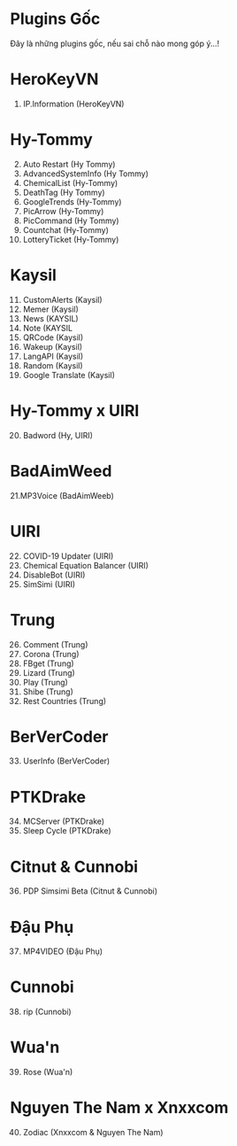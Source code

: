 # Plugins Gốc
Đây là những plugins gốc, nếu sai chỗ nào mong góp ý...!

# HeroKeyVN
1. IP.Information (HeroKeyVN)

# Hy-Tommy
2. Auto Restart (Hy Tommy)
3. AdvancedSystemInfo (Hy Tommy)
4. ChemicalList (Hy-Tommy)
5. DeathTag (Hy Tommy)
6. GoogleTrends (Hy-Tommy)
7. PicArrow (Hy-Tommy)
8. PicCommand (Hy Tommy)
9. Countchat (Hy-Tommy)
10. LotteryTicket (Hy-Tommy)

# Kaysil
11. CustomAlerts (Kaysil)
12. Memer (Kaysil)
13. News (KAYSIL)
14. Note (KAYSIL
15. QRCode (Kaysil)
16. Wakeup (Kaysil)
17. LangAPI (Kaysil)
18. Random (Kaysil)
19. Google Translate (Kaysil)

# Hy-Tommy x UIRI
20. Badword (Hy, UIRI)

# BadAimWeed
21.MP3Voice (BadAimWeeb)

# UIRI
22. COVID-19 Updater (UIRI)
23. Chemical Equation Balancer (UIRI)
24. DisableBot (UIRI)
25. SimSimi (UIRI)

# Trung
26. Comment (Trung)
27. Corona (Trung) 
28. FBget (Trung)
29. Lizard (Trung)
30. Play (Trung)
31. Shibe (Trung)
32. Rest Countries (Trung)

# BerVerCoder
33. UserInfo (BerVerCoder)

# PTKDrake
34. MCServer (PTKDrake)
35. Sleep Cycle (PTKDrake)

# Citnut & Cunnobi
36. PDP Simsimi Beta (Citnut & Cunnobi)

# Đậu Phụ
37. MP4VIDEO (Đậu Phụ)

# Cunnobi
38. rip (Cunnobi)

# Wua'n
39. Rose (Wua'n)

# Nguyen The Nam x Xnxxcom
40. Zodiac (Xnxxcom & Nguyen The Nam)
